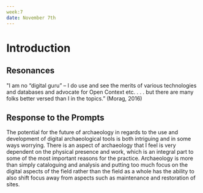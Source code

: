 ```yaml
---
week:7
date: November 7th
---
```


# Introduction 

## Resonances

 "I am no “digital guru” – I do use and see the merits of various technologies and databases and advocate for Open Context etc. . . . but there are many folks better versed than I in the topics.” (Morag, 2016)

## Response to the Prompts

The potential for the future of archaeology in regards to the use and development of digital archaeological tools is both intriguing and in some ways worrying. There is an aspect of archaeology that I feel is very dependent on the physical presence and work, which is an integral part to some of the most important reasons for the practice. Archaeology is more than simply cataloguing and analysis and putting too much focus on the digital aspects of the field rather than the field as a whole has the ability to also shift focus away from aspects such as maintenance and restoration of sites.
